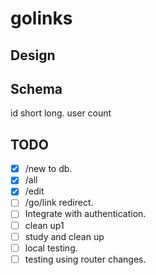 # golinks

Design
------

Schema
------

id short long. user count

TODO
----

- [x] /new to db.
- [x] /all
- [x] /edit
- [ ] /go/link redirect.
- [ ] Integrate with authentication.
- [ ] clean up1
- [ ] study and clean up
- [ ] local testing.
- [ ] testing using router changes.
